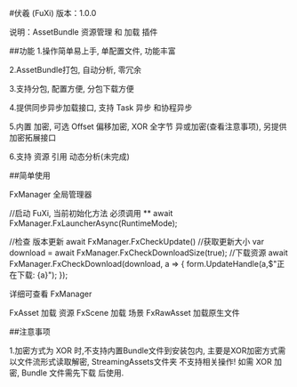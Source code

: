 #伏羲 (FuXi) 版本：1.0.0

说明：AssetBundle 资源管理 和 加载 插件

##功能 1.操作简单易上手, 单配置文件, 功能丰富

2.AssetBundle打包, 自动分析, 零冗余

3.支持分包, 配置方便, 分包下载方便

4.提供同步异步加载接口, 支持 Task 异步 和协程异步

5.内置 加密, 可选 Offset 偏移加密, XOR 全字节 异或加密(查看注意事项), 另提供 加密拓展接口

6.支持 资源 引用 动态分析(未完成)

##简单使用

FxManager 全局管理器

//启动 FuXi, 当前初始化方法 必须调用 **
await FxManager.FxLauncherAsync(RuntimeMode);

//检查 版本更新
await FxManager.FxCheckUpdate()
//获取更新大小
var download = await FxManager.FxCheckDownloadSize(true);
//下载资源
await FxManager.FxCheckDownload(download, a =>
{
    form.UpdateHandle(a,$"正在下载: {a}");
});

详细可查看 FxManager


FxAsset 加载 资源
FxScene 加载 场景
FxRawAsset 加载原生文件

##注意事项

1.加密方式为 XOR 时,不支持内置Bundle文件到安装包内, 主要是XOR加密方式需以文件流形式读取解密, StreamingAssets文件夹 不支持相关操作! 如需 XOR 加密, Bundle 文件需先下载 后使用.
